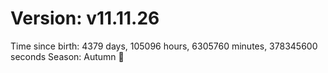 # Version: v11.11.26
Time since birth: 4379 days, 105096 hours, 6305760 minutes, 378345600 seconds
Season: Autumn 🍁
